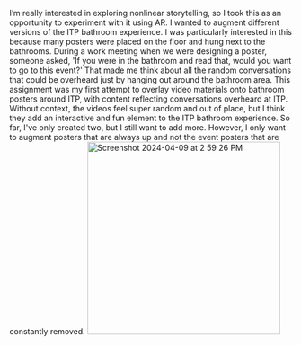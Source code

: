 I’m really interested in exploring nonlinear storytelling, so I took this as an opportunity to experiment with it using AR. I wanted to augment different versions of the ITP bathroom experience. I was particularly interested in this because many posters were placed on the floor and hung next to the bathrooms. During a work meeting when we were designing a poster, someone asked, 'If you were in the bathroom and read that, would you want to go to this event?' That made me think about all the random conversations that could be overheard just by hanging out around the bathroom area. This assignment was my first attempt to overlay video materials onto bathroom posters around ITP, with content reflecting conversations overheard at ITP. Without context, the videos feel super random and out of place, but I think they add an interactive and fun element to the ITP bathroom experience. So far, I've only created two, but I still want to add more. However, I only want to augment posters that are always up and not the event posters that are constantly removed.
<img width="343" alt="Screenshot 2024-04-09 at 2 59 26 PM" src="https://github.com/LiyanIbrahim/AR/assets/51895025/3e6f1228-57ff-4474-bf3d-9c6fce377ed1">
